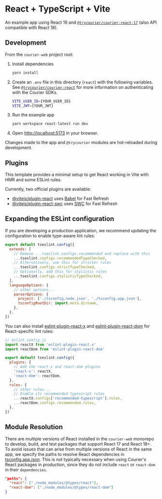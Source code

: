 # React + TypeScript + Vite

An example app using React 19 and [`@trycourier/courier-react-17`](../../@trycourier/courier-react-17/) (also API compatible with React 18).

## Development

From the `courier-web` project root:

1. Install dependencies

    ```sh
    yarn install
    ```

2. Create an `.env` file in this directory (`react`) with the following variables.
   See [`@trycourier/courier-react`](../../@trycourier/courier-react/) for more information on authenticating with the Courier SDKs.

    ```sh
    VITE_USER_ID={YOUR_USER_ID}
    VITE_JWT={YOUR_JWT}
    ```

3. Run the example app

    ```sh
    yarn workspace react-latest run dev
    ```

4. Open [http://localhost:5173](http://localhost:5173) in your browser.

Changes made to the app and `@trycourier` modules are hot-reloaded during development.

## Plugins

This template provides a minimal setup to get React working in Vite with HMR and some ESLint rules.

Currently, two official plugins are available:

- [@vitejs/plugin-react](https://github.com/vitejs/vite-plugin-react/blob/main/packages/plugin-react) uses [Babel](https://babeljs.io/) for Fast Refresh
- [@vitejs/plugin-react-swc](https://github.com/vitejs/vite-plugin-react/blob/main/packages/plugin-react-swc) uses [SWC](https://swc.rs/) for Fast Refresh

## Expanding the ESLint configuration

If you are developing a production application, we recommend updating the configuration to enable type-aware lint rules:

```js
export default tseslint.config({
  extends: [
    // Remove ...tseslint.configs.recommended and replace with this
    ...tseslint.configs.recommendedTypeChecked,
    // Alternatively, use this for stricter rules
    ...tseslint.configs.strictTypeChecked,
    // Optionally, add this for stylistic rules
    ...tseslint.configs.stylisticTypeChecked,
  ],
  languageOptions: {
    // other options...
    parserOptions: {
      project: ['./tsconfig.node.json', './tsconfig.app.json'],
      tsconfigRootDir: import.meta.dirname,
    },
  },
})
```

You can also install [eslint-plugin-react-x](https://github.com/Rel1cx/eslint-react/tree/main/packages/plugins/eslint-plugin-react-x) and [eslint-plugin-react-dom](https://github.com/Rel1cx/eslint-react/tree/main/packages/plugins/eslint-plugin-react-dom) for React-specific lint rules:

```js
// eslint.config.js
import reactX from 'eslint-plugin-react-x'
import reactDom from 'eslint-plugin-react-dom'

export default tseslint.config({
  plugins: {
    // Add the react-x and react-dom plugins
    'react-x': reactX,
    'react-dom': reactDom,
  },
  rules: {
    // other rules...
    // Enable its recommended typescript rules
    ...reactX.configs['recommended-typescript'].rules,
    ...reactDom.configs.recommended.rules,
  },
})
```

## Module Resolution

There are multiple versions of React installed in the `courier-web` monorepo to develop, build, and test
packages that support React 17 and React 18+. To avoid issues that can arise from multiple versions
of React in the same app, we specify the paths to resolve React dependencies in [tsconfig.app.json](./tsconfig.app.json). This is not typically necessary when using Courier's React packages in production, since they
do not include `react` or `react-dom` in their `dependencies`.

```json
"paths": {
  "react": ["./node_modules/@types/react"],
  "react-dom": ["./node_modules/@types/react-dom"]
}
```
